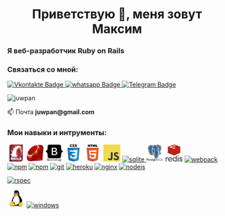 <h1 align="center">Приветствую 👋, меня зовут Максим </h1>
<h3 align="left">Я веб-разработчик Ruby on Rails</h3>

<div id="badges" align="left">
  <h3>Связаться со мной:</h3>
  <a href="https://vk.com/id45360483">
    <img src="https://img.shields.io/badge/Vkontakte-blue?logo=vk&logoColor=white&style=for-the-badge"
      alt="Vkontakte Badge" />
  </a>
  <a href="https://wa.me/+79658414034">
    <img src="https://img.shields.io/badge/WhatsApp-brightgreen?logo=WhatsApp&logoColor=white&style=for-the-badge"
      alt="whatsapp Badge" />
  </a>
  <a href="https://t.me/Juwpan">
    <img src="https://img.shields.io/badge/Telegram-2bb8c4?logo=telegram&logoColor=white&style=for-the-badge"
      alt="Telegram Badge" />
  </a>
</div>
<p align="left"> <img src="https://komarev.com/ghpvc/?username=juwpan&label=Profile%20views&color=0e75b6&style=flat"
    alt="juwpan" /> </p>

<p align="left"> 📫 Почта <b>juwpan@gmail.com</b></p>

<h3 align="left">Мои навыки и интрументы:</h3>

<p align="left">
  <a href="https://rubyonrails.org" target="_blank" rel="noreferrer"> <img
      src="https://raw.githubusercontent.com/devicons/devicon/master/icons/rails/rails-original-wordmark.svg"
      alt="rails" width="40" height="40" /></a>
  <a href="https://www.ruby-lang.org/en/" target="_blank" rel="noreferrer"> <img
      src="https://raw.githubusercontent.com/devicons/devicon/master/icons/ruby/ruby-original.svg" alt="ruby" width="40"
      height="40" /></a>
  <a href="https://getbootstrap.com" target="_blank" rel="noreferrer">
    <img src="https://raw.githubusercontent.com/devicons/devicon/master/icons/bootstrap/bootstrap-plain-wordmark.svg"
      alt="bootstrap" width="40" height="40" /></a>
  <a href="https://www.w3schools.com/css/" target="_blank" rel="noreferrer">
    <img src="https://raw.githubusercontent.com/devicons/devicon/master/icons/css3/css3-original-wordmark.svg"
      alt="css3" width="40" height="40" /></a>
  <a href="https://www.w3.org/html/" target="_blank" rel="noreferrer">
    <img src="https://raw.githubusercontent.com/devicons/devicon/master/icons/html5/html5-original-wordmark.svg"
      alt="html5" width="40" height="40" /></a>
  <a href="https://developer.mozilla.org/en-US/docs/Web/JavaScript" target="_blank" rel="noreferrer">
    <img src="https://raw.githubusercontent.com/devicons/devicon/master/icons/javascript/javascript-original.svg"
      alt="javascript" width="40" height="40" /></a>
  <a href="https://www.sqlite.org/" target="_blank" rel="noreferrer"> <img
      src="https://www.vectorlogo.zone/logos/sqlite/sqlite-icon.svg" alt="sqlite" width="40" height="40" /> </a>
  <a href="https://www.postgresql.org" target="_blank" rel="noreferrer"> <img
      src="https://raw.githubusercontent.com/devicons/devicon/master/icons/postgresql/postgresql-original-wordmark.svg"
      alt="postgresql" width="40" height="40" /></a>
  <a href="https://redis.io" target="_blank" rel="noreferrer"> <img
      src="https://raw.githubusercontent.com/devicons/devicon/master/icons/redis/redis-original-wordmark.svg"
      alt="redis" width="40" height="40" /></a>
  <a href="https://webpack.js.org" target="_blank" rel="noreferrer"> <img
      src="https://upload.wikimedia.org/wikipedia/commons/thumb/9/94/Webpack.svg/206px-Webpack.svg.png" alt="webpack" width="90" height="40" /></a>
  <a href="https://www.npmjs.com" target="_blank" rel="noreferrer"> <img
      src="https://upload.wikimedia.org/wikipedia/commons/d/db/Npm-logo.svg" alt="npm" width="80" height="40" /></a>
  <a href="https://yarnpkg.com" target="_blank" rel="noreferrer"> <img
      src="https://anurocha.files.wordpress.com/2016/10/yarn-kitten-full.png" alt="npm" width="80" height="40" /></a>
  <a href="https://git-scm.com/" target="_blank" rel="noreferrer"> <img
      src="https://www.vectorlogo.zone/logos/git-scm/git-scm-icon.svg" alt="git" width="40" height="40" /></a>
  <a href="https://heroku.com" target="_blank" rel="noreferrer">
    <img src="https://www.vectorlogo.zone/logos/heroku/heroku-icon.svg" alt="heroku" width="40" height="40" /></a>
  <a href="https://www.nginx.com" target="_blank" rel="noreferrer">
    <img src="https://encrypted-tbn0.gstatic.com/images?q=tbn:ANd9GcSBv2aYopwb8K6k7McYi-EHgKmuqA1XEnb5X4KXlfnEFcfa8rf_Te9HXbZiq4e4_tJcfew&usqp=CAU"
      alt="nginx" width="40" height="40" /></a>
  <a href="https://railway.app" target="_blank" rel="noreferrer"> <img
      src="https://railway.app/brand/logo-dark.svg"
      alt="nodejs" width="40" height="40" /></a>
</p>


<p align="left">
  <a href="https://github.com/rspec" target="_blank" rel="noreferrer">
    <img src="https://avatars.githubusercontent.com/u/22388?s=200&v=4" alt="rspec" width="40" height="40" /></a>
</p>

<p align="left">
  <a href="https://www.linux.org/" target="_blank" rel="noreferrer">
    <img src="https://raw.githubusercontent.com/devicons/devicon/master/icons/linux/linux-original.svg" alt="linux"
      width="40" height="40" /></a>
  <a href="https://www.microsoft.com" target="_blank" rel="noreferrer">
    <img src="https://www.clipartmax.com/png/middle/87-873843_windows-10-logo-report-flat-icon.png" alt="windows"
      width="40" height="40" /></a>
</p>

<!--
**juwpan/juwpan** is a ✨ _special_ ✨ repository because its `README.md` (this file) appears on your GitHub profile.

Here are some ideas to get you started:

- 🔭 I’m currently working on ...
- 🌱 I’m currently learning ...
- 👯 I’m looking to collaborate on ...
- 🤔 I’m looking for help with ...
- 💬 Ask me about ...
- 📫 How to reach me: ...
- 😄 Pronouns: ...
- ⚡ Fun fact: ...
-->
